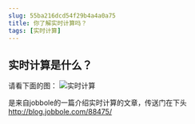 ```yaml
---
slug: 55ba216dcd54f29b4a4a0a75
title: 你了解实时计算吗？
tags: [实时计算]
---
```


## 实时计算是什么？

请看下面的图：
![实时计算](http:https://static.gaoqixhb.com/FiLNh5QRnNCE2P0UNrVWkKX1pZMP)

是来自jobbole的一篇介绍实时计算的文章，传送门在下头
http://blog.jobbole.com/88475/
